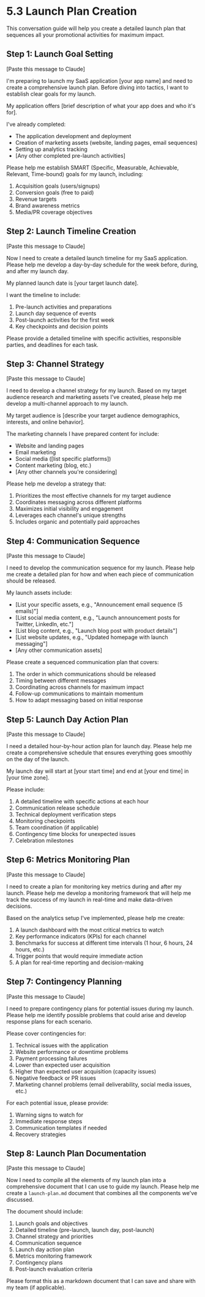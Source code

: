 # 5.3 Launch Plan Creation

This conversation guide will help you create a detailed launch plan that sequences all your promotional activities for maximum impact.

## Step 1: Launch Goal Setting

[Paste this message to Claude]

I'm preparing to launch my SaaS application [your app name] and need to create a comprehensive launch plan. Before diving into tactics, I want to establish clear goals for my launch.

My application offers [brief description of what your app does and who it's for].

I've already completed:
- The application development and deployment
- Creation of marketing assets (website, landing pages, email sequences)
- Setting up analytics tracking
- [Any other completed pre-launch activities]

Please help me establish SMART (Specific, Measurable, Achievable, Relevant, Time-bound) goals for my launch, including:
1. Acquisition goals (users/signups)
2. Conversion goals (free to paid)
3. Revenue targets
4. Brand awareness metrics
5. Media/PR coverage objectives

## Step 2: Launch Timeline Creation

[Paste this message to Claude]

Now I need to create a detailed launch timeline for my SaaS application. Please help me develop a day-by-day schedule for the week before, during, and after my launch day.

My planned launch date is [your target launch date].

I want the timeline to include:
1. Pre-launch activities and preparations
2. Launch day sequence of events
3. Post-launch activities for the first week
4. Key checkpoints and decision points

Please provide a detailed timeline with specific activities, responsible parties, and deadlines for each task.

## Step 3: Channel Strategy

[Paste this message to Claude]

I need to develop a channel strategy for my launch. Based on my target audience research and marketing assets I've created, please help me develop a multi-channel approach to my launch.

My target audience is [describe your target audience demographics, interests, and online behavior].

The marketing channels I have prepared content for include:
- Website and landing pages
- Email marketing
- Social media ([list specific platforms])
- Content marketing (blog, etc.)
- [Any other channels you're considering]

Please help me develop a strategy that:
1. Prioritizes the most effective channels for my target audience
2. Coordinates messaging across different platforms
3. Maximizes initial visibility and engagement
4. Leverages each channel's unique strengths
5. Includes organic and potentially paid approaches

## Step 4: Communication Sequence

[Paste this message to Claude]

I need to develop the communication sequence for my launch. Please help me create a detailed plan for how and when each piece of communication should be released.

My launch assets include:
- [List your specific assets, e.g., "Announcement email sequence (5 emails)"]
- [List social media content, e.g., "Launch announcement posts for Twitter, LinkedIn, etc."]
- [List blog content, e.g., "Launch blog post with product details"]
- [List website updates, e.g., "Updated homepage with launch messaging"]
- [Any other communication assets]

Please create a sequenced communication plan that covers:
1. The order in which communications should be released
2. Timing between different messages
3. Coordinating across channels for maximum impact
4. Follow-up communications to maintain momentum
5. How to adapt messaging based on initial response

## Step 5: Launch Day Action Plan

[Paste this message to Claude]

I need a detailed hour-by-hour action plan for launch day. Please help me create a comprehensive schedule that ensures everything goes smoothly on the day of the launch.

My launch day will start at [your start time] and end at [your end time] in [your time zone].

Please include:
1. A detailed timeline with specific actions at each hour
2. Communication release schedule
3. Technical deployment verification steps
4. Monitoring checkpoints
5. Team coordination (if applicable)
6. Contingency time blocks for unexpected issues
7. Celebration milestones

## Step 6: Metrics Monitoring Plan

[Paste this message to Claude]

I need to create a plan for monitoring key metrics during and after my launch. Please help me develop a monitoring framework that will help me track the success of my launch in real-time and make data-driven decisions.

Based on the analytics setup I've implemented, please help me create:
1. A launch dashboard with the most critical metrics to watch
2. Key performance indicators (KPIs) for each channel
3. Benchmarks for success at different time intervals (1 hour, 6 hours, 24 hours, etc.)
4. Trigger points that would require immediate action
5. A plan for real-time reporting and decision-making

## Step 7: Contingency Planning

[Paste this message to Claude]

I need to prepare contingency plans for potential issues during my launch. Please help me identify possible problems that could arise and develop response plans for each scenario.

Please cover contingencies for:
1. Technical issues with the application
2. Website performance or downtime problems
3. Payment processing failures
4. Lower than expected user acquisition
5. Higher than expected user acquisition (capacity issues)
6. Negative feedback or PR issues
7. Marketing channel problems (email deliverability, social media issues, etc.)

For each potential issue, please provide:
1. Warning signs to watch for
2. Immediate response steps
3. Communication templates if needed
4. Recovery strategies

## Step 8: Launch Plan Documentation

[Paste this message to Claude]

Now I need to compile all the elements of my launch plan into a comprehensive document that I can use to guide my launch. Please help me create a `launch-plan.md` document that combines all the components we've discussed.

The document should include:
1. Launch goals and objectives
2. Detailed timeline (pre-launch, launch day, post-launch)
3. Channel strategy and priorities
4. Communication sequence
5. Launch day action plan
6. Metrics monitoring framework
7. Contingency plans
8. Post-launch evaluation criteria

Please format this as a markdown document that I can save and share with my team (if applicable). 